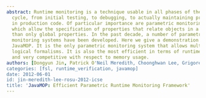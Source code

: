 ```yaml
---
abstract: Runtime monitoring is a technique usable in all phases of the software development
  cycle, from initial testing, to debugging, to actually maintaining proper function
  in production code. Of particular importance are parametric monitoring systems,
  which allow the specification of properties that relate objects in a program, rather
  than only global properties. In the past decade, a number of parametric runtime
  monitoring systems have been developed. Here we give a demonstration of our system,
  JavaMOP. It is the only parametric monitoring system that allows multiple differing
  logical formalisms. It is also the most efficient in terms of runtime overhead,
  and very competitive with respect to memory usage.
authors: [Dongyun Jin, Patrick O'Neil Meredith, Choonghwan Lee, Grigore Rosu]
categories: [fsl, runtime_verification, javamop]
date: 2012-06-01
id: jin-meredith-lee-rosu-2012-icse
title: 'JavaMOP: Efficient Parametric Runtime Monitoring Framework'
---
```

